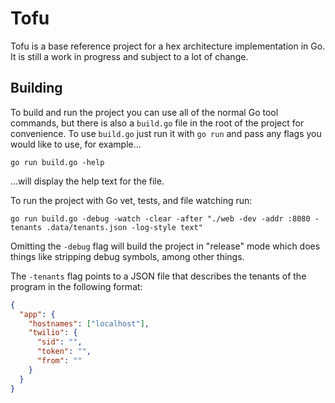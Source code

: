 # Tofu

Tofu is a base reference project for a hex architecture implementation in Go.
It is still a work in progress and subject to a lot of change.

## Building

To build and run the project you can use all of the normal Go tool commands, but there is also a `build.go` file in the root of the project for convenience.
To use `build.go` just run it with `go run` and pass any flags you would like to use, for example...
```
go run build.go -help
```
...will display the help text for the file.

To run the project with Go vet, tests, and file watching run:
```
go run build.go -debug -watch -clear -after "./web -dev -addr :8080 -tenants .data/tenants.json -log-style text"
```

Omitting the `-debug` flag will build the project in "release" mode which does things like stripping debug symbols, among other things.

The `-tenants` flag points to a JSON file that describes the tenants of the program in the following format:

```json
{
  "app": {
    "hostnames": ["localhost"],
    "twilio": {
      "sid": "",
      "token": "",
      "from": ""
    }
  }
}
```
